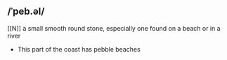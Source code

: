 ## /ˈpeb.əl/ 
[[N]]
a small smooth round stone, especially one found on a beach or in a river

- This part of the coast has pebble beaches